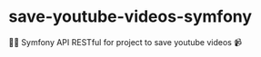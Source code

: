 # save-youtube-videos-symfony
:man_technologist: Symfony API RESTful for project to save youtube videos :video_camera:
